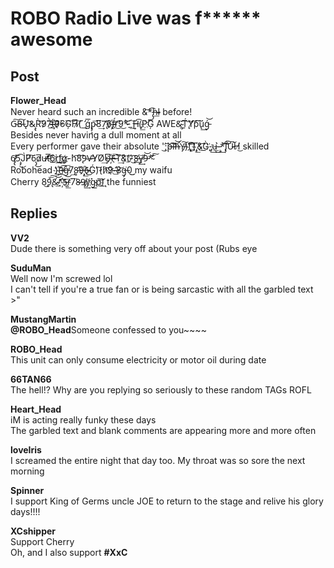# ROBO Radio Live was f****** awesome
## Post
**Flower_Head**<br>
Never heard such an incredible &͏͝\*̢̡͡h̶͟l̴̷ before!<br>
G̴͠B̶͠Ų̕͝&̧͏̢R̀͡9͏̷́7̴́̀͢t́͠҉̴̶9̷̛̀̕6̕͘Ģ͠H̷͠͞(̸͘\_̢̛ǵ̨̧͞p̴̡̧͞8͢͞7̢͘̕͞6͏̷҉̴̢f̵̷̨́r̛͘͜͡9́͜\*̵̷͝\_̨́͢͠H̵̶̵͡(̡͟P҉́Ģ͞ AWE&̴̧̛͞͏T̨́͟͝Y̸̛̛̛͡ṕ͘͠͠u͏̢͢ǵ̵͝͏<br>
Besides never having a dull moment at all<br>
Every performer gave their absolute '͘͜;̀͘͡p̶̶͡i͠͝h̶̛͏̶͝Y̵̸̡͠)̀(̧͝҉̡͡T҉̡͟&́͡G̨̀͏͟-̡͢҉u̶͘͟͜-̵̧̀͢\*͏̢͝͡Į́͠͝U̷̵͘͘͠H̸͜ skilled 6̷̸̡̢̕5̧̡͜͡J̀͘P̸̛͠6̨̡͜d̷͞u̶̕t̸̛͡͞͡6͘҉͟r͢f҉͢͟g̷҉-̀h͡8̨̀͡9̴V̷̶̕Y̷͘O̸̕͢U͞҉̵̴̶F̶̵͞T̛͢͠&̛(҉́͡-̷̨͜͡8̶̛͢y̴͘̕͢͞9̵̀͝\*̴̛̕͞͠<br>
Robohead )́҉̴͟P̶̸͡g̵̀̕͜͞7̨͢8̵̛͘9҉̶̧͟6̵̴̀͘͜G͘͏́)̕͡{́h̷͝͝9̷҉-̶̶̛̛͟8̷͝g̶̡͘0͜͜ my waifu<br>
Cherry 8̨͜9͏̢́͞͠&̴́͟͝͡^̸͡҉̴5̶̡͟͞ŗ̛͘7͞͏͘8̶̷9̸̡͢y̸҉̀́g̴p͏̛͟͠҉)̨̛͟ the funniest
## Replies
**VV2**<br>
Dude there is something very off about your post (Rubs eye

**SuduMan**<br>
Well now I'm screwed lol<br>
I can't tell if you're a true fan or is being sarcastic with all the garbled text >"

**MustangMartin**<br>
**@ROBO\_Head**Someone confessed to you~~~~

**ROBO_Head**<br>
This unit can only consume  electricity  or  motor oil  during date

**66TAN66**<br>
The hell!? Why are you replying so seriously to these random TAGs ROFL

**Heart_Head**<br>
iM is acting really funky these days<br>
The garbled text and blank comments are appearing more and more often

**loveIris**<br>
I screamed the entire night that day too. My throat was so sore the next morning

**Spinner**<br>
I support King of Germs uncle JOE to return to the stage and relive his glory days!!!!

**XCshipper**<br>
Support Cherry<br>
Oh, and I also support **\#XxC**

